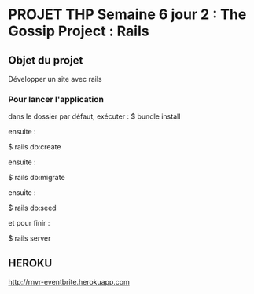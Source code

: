 # PROJET THP Semaine 6 jour 2 : The Gossip Project : Rails

## Objet du projet
Développer un site avec rails 

### Pour lancer l'application 
dans le dossier par défaut, exécuter :
$ bundle install

ensuite : 

$ rails db:create

ensuite : 

$ rails db:migrate

ensuite :

$ rails db:seed

et pour finir :

$ rails server

## HEROKU
http://rnvr-eventbrite.herokuapp.com